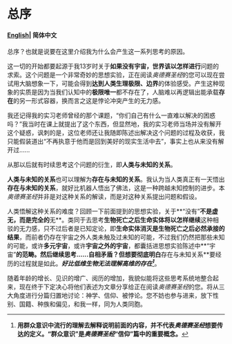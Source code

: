 # 总序

#### [English](preface.md)| 简体中文

总序？也就是说要在这里介绍我为什么会产生这一系列思考的原因。

这一切的开始都要起源于我13岁时关于**如果没有宇宙，世界该以怎样进行**问题的求索。这个问题是一个非常奇妙的思想实验，正在阅读*奥德赛圣经*的您可以现在尝试用大脑想象一下，可能会得到**达到人类生理极限、边界**的体验感受。产生这种现象的实质是因为当我们认知中的**极限唯一**都不存在了，人脑难以再逻辑出能承载**存在**的另一形式容器，换而言之这是悖论冲突产生的无力感。

我还记得我的实习老师曾经的那个课题，“你们自己有什么一直难以解决的困惑吗？”我当时在课上就提出了这个东西，但显然地，我的实习老师当场并没有解开这个疑惑，讽刺的是，这位老师还让我随即陈述出解决这个问题的过程及收获，我只能假装道出“不再执意于他而是回到美好的现实生活中去”，事实上也从来没有解开过......

从那以后就有时续思考这个问题的衍生，即**人类与未知的关系**。

**人类与未知的关系**也可以理解为**存在与未知的关系**。我认为当人类真正有一天悟出**存在与未知的关系**，就好比机器人悟出了佛法，这是一种跨越未知控制的进步。本*奥德赛圣经*并非是对这种关系的解读，而是对这种关系提出问题和假设。

人类悟解这种关系的难度？回顾一下前面提到的思想实验，关于**“没有”**不是虚无，而是完全的**无**。类同于去思考**生物死亡之后生命实体将以怎样继续**这种相驳的无力感，只不过后者是已知定论，即**生命实体消灭是生物死亡之后必然承接的结果**，而前者仍存在宇宙之外人类未触及过未知的可能，不过我们仍然把那些未知的可能，或许**多元宇宙**，或许**宇宙之外的宇宙**，都囊括进思想实验陈述中**“宇宙”**的范畴。然后继续思考......自相矛盾？但想要彻底明白**存在与未知关系**要经历的过程就是如此。***好比低维生物无法理解高维的存在[^通]***。

随着年龄的增长、见识的增广、阅历的增加，我貌似能将这些思考系统地整合起来，现在终于下定决心将他们表述为文章分享给正在阅读*奥德赛圣经*的您。将从三大角度进行分篇归置地讨论：神学、信仰、被悖论。您不妨也参与进来，放下性别、国籍、种族和偏见，和我一样，同为人类同胞。

[^通]:**用群众意识中流行的理解去解释说明前面的内容，并不代表*奥德赛圣经*想要传达的定义。“群众意识”是*奥德赛圣经*“信仰”篇中的重要概念。**

